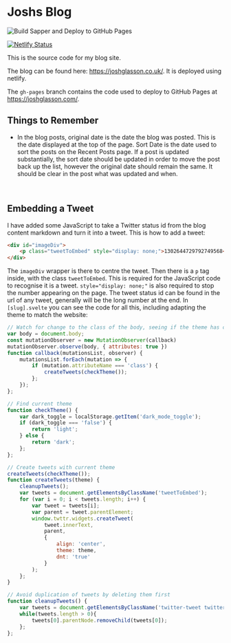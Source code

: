 # Joshs Blog

![Build Sapper and Deploy to GitHub Pages](https://github.com/JoshGlasson/JoshsBlog/workflows/Build%20Sapper%20and%20Deploy%20to%20GitHub%20Pages/badge.svg)

[![Netlify Status](https://api.netlify.com/api/v1/badges/43f144a4-a957-4861-9985-7a7301b15977/deploy-status)](https://app.netlify.com/sites/joshs-blog/deploys)

This is the source code for my blog site.

The blog can be found here: <a href="https://joshglasson.co.uk/" target="_blank">https://joshglasson.co.uk/</a>. It is deployed using netlify.

The `gh-pages` branch contains the code used to deploy to GitHub Pages at <a href="https://joshglasson.com/" target="_blank">https://joshglasson.com/</a>.

## Things to Remember

- In the blog posts, original date is the date the blog was posted. This is the date displayed at the top of the page. Sort Date is the date used to sort the posts on the Recent Posts page. If a post is updated substantially, the sort date should be updated in order to move the post back up the list, however the original date should remain the same. It should be clear in the post what was updated and when.

<br>

## Embedding a Tweet

I have added some JavaScript to take a Twitter status id from the blog content markdown and turn it into a tweet. This is how to add a tweet:

```html
<div id="imageDiv">
    <p class="tweetToEmbed" style="display: none;">1302644729792749568</p>
</div>
```

The `imageDiv` wrapper is there to centre the tweet. Then there is a `p` tag inside, with the class `tweetToEmbed`. This is required for the JavaScript code to recognise it is a tweet. `style="display: none;"` is also required to stop the number appearing on the page. The tweet status id can be found in the url of any tweet, generally will be the long number at the end. In `[slug].svelte` you can see the code for all this, including adapting the theme to match the website:

```javascript
// Watch for change to the class of the body, seeing if the theme has changed.
var body = document.body;
const mutationObserver = new MutationObserver(callback)
mutationObserver.observe(body, { attributes: true })
function callback(mutationsList, observer) {
    mutationsList.forEach(mutation => {
        if (mutation.attributeName === 'class') {
            createTweets(checkTheme());
        };
    });
};

// Find current theme
function checkTheme() {
    var dark_toggle = localStorage.getItem('dark_mode_toggle');
    if (dark_toggle === 'false') {
        return 'light';
    } else {
        return 'dark';
    };
};

// Create tweets with current theme
createTweets(checkTheme());
function createTweets(theme) {
    cleanupTweets();
    var tweets = document.getElementsByClassName('tweetToEmbed');
    for (var i = 0; i < tweets.length; i++) {
        var tweet = tweets[i];
        var parent = tweet.parentElement;
        window.twttr.widgets.createTweet(
            tweet.innerText,
            parent,
            {
                align: 'center',
                theme: theme,
                dnt: 'true'
            }
        );
    };
}

// Avoid duplication of tweets by deleting them first
function cleanupTweets() {
    var tweets = document.getElementsByClassName('twitter-tweet twitter-tweet-rendered');
    while(tweets.length > 0){
        tweets[0].parentNode.removeChild(tweets[0]);
    };
};
```

